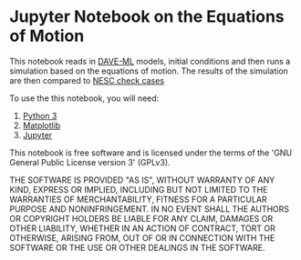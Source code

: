 Jupyter Notebook on the Equations of Motion
===========================================

This notebook reads in [DAVE-ML](https://daveml.org/) models, initial conditions
and then runs a simulation based on the equations of motion.  The results of 
the simulation are then compared to 
[NESC check cases](https://nescacademy.nasa.gov/flightsim/)

To use the this notebook, you will need:
1. [Python 3](https://www.python.org/)
2. [Matplotlib](https://matplotlib.org/)
3. [Jupyter](https://jupyter.org/)

This notebook is free software and is licensed under the terms of the 'GNU
General Public License version 3' (GPLv3).

THE SOFTWARE IS PROVIDED "AS IS", WITHOUT WARRANTY OF ANY KIND, EXPRESS OR 
IMPLIED, INCLUDING BUT NOT LIMITED TO THE WARRANTIES OF MERCHANTABILITY, 
FITNESS FOR A PARTICULAR PURPOSE AND NONINFRINGEMENT. IN NO EVENT SHALL THE 
AUTHORS OR COPYRIGHT HOLDERS BE LIABLE FOR ANY CLAIM, DAMAGES OR OTHER 
LIABILITY, WHETHER IN AN ACTION OF CONTRACT, TORT OR OTHERWISE, ARISING FROM, 
OUT OF OR IN CONNECTION WITH THE SOFTWARE OR THE USE OR OTHER DEALINGS IN THE 
SOFTWARE.

